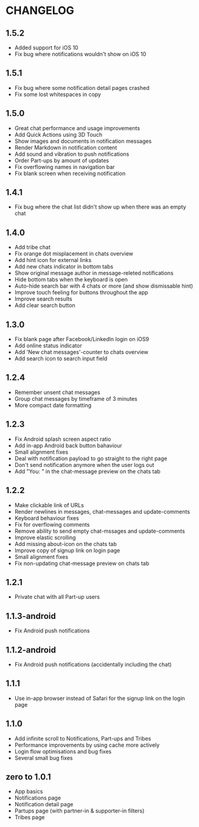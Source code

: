 # CHANGELOG

## 1.5.2
- Added support for iOS 10
- Fix bug where notifications wouldn't show on iOS 10

## 1.5.1
- Fix bug where some notification detail pages crashed
- Fix some lost whitespaces in copy

## 1.5.0
- Great chat performance and usage improvements
- Add Quick Actions using 3D Touch
- Show images and documents in notification messages
- Render Markdown in notification content
- Add sound and vibration to push notifications
- Order Part-ups by amount of updates
- Fix overflowing names in navigation bar
- Fix blank screen when receiving notification

## 1.4.1
- Fix bug where the chat list didn't show up when there was an empty chat

## 1.4.0
- Add tribe chat
- Fix orange dot misplacement in chats overview
- Add hint icon for external links
- Add new chats indicator in bottom tabs
- Show original message author in message-releted notifications
- Hide bottom tabs when the keyboard is open
- Auto-hide search bar with 4 chats or more (and show dismissable hint)
- Improve touch feeling for buttons throughout the app
- Improve search results
- Add clear search button

## 1.3.0
- Fix blank page after Facebook/LinkedIn login on iOS9
- Add online status indicator
- Add 'New chat messages'-counter to chats overview
- Add search icon to search input field

## 1.2.4
- Remember unsent chat messages
- Group chat messages by timeframe of 3 minutes
- More compact date formatting

## 1.2.3
- Fix Android splash screen aspect ratio
- Add in-app Android back button bahaviour
- Small alignment fixes
- Deal with notification payload to go straight to the right page
- Don't send notification anymore when the user logs out
- Add "You: " in the chat-message preview on the chats tab

## 1.2.2
- Make clickable link of URLs
- Render newlines in messages, chat-messages and update-comments
- Keyboard behaviour fixes
- Fix for overflowing comments
- Remove ability to send empty chat-mssages and update-comments
- Improve elastic scrolling
- Add missing about-icon on the chats tab
- Improve copy of signup link on login page
- Small alignment fixes
- Fix non-updating chat-message preview on chats tab

## 1.2.1
- Private chat with all Part-up users

## 1.1.3-android
- Fix Android push notifications

## 1.1.2-android
- Fix Android push notifications (accidentally including the chat)

## 1.1.1
- Use in-app browser instead of Safari for the signup link on the login page

## 1.1.0
- Add infinite scroll to Notifications, Part-ups and Tribes
- Performance improvements by using cache more actively
- Login flow optimisations and bug fixes
- Several small bug fixes

## zero to 1.0.1
- App basics
- Notifications page
- Notification detail page
- Partups page (with partner-in & supporter-in filters)
- Tribes page
